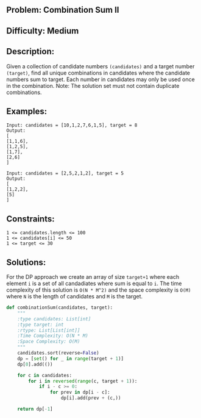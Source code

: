 ## Problem: Combination Sum II

## Difficulty: Medium

## Description:
Given a collection of candidate numbers `(candidates)` and a target number `(target)`, find all unique combinations in candidates where the candidate numbers sum to target. Each number in candidates may only be used once in the combination. Note: The solution set must not contain duplicate combinations.
## Examples:
```
Input: candidates = [10,1,2,7,6,1,5], target = 8
Output: 
[
[1,1,6],
[1,2,5],
[1,7],
[2,6]
]
```

```
Input: candidates = [2,5,2,1,2], target = 5
Output: 
[
[1,2,2],
[5]
]
```

## Constraints:
```
1 <= candidates.length <= 100
1 <= candidates[i] <= 50
1 <= target <= 30

```

## Solutions: 
For the DP approach we create an array of size `target+1` where each element `i` is a set of all candadiates where sum is equal to `i`. The time complexity of this solution is `O(N * M^2)` and the space complexity is `O(M)` where `N` is the length of candidates and `M` is the target.

```python
def combinationSum(candidates, target):
    """
    :type candidates: List[int]
    :type target: int
    :rtype: List[List[int]]
    :Time Complexity: O(N * M)
    :Space Complexity: O(M)
    """
    candidates.sort(reverse=False)
    dp = [set() for _ in range(target + 1)]
    dp[0].add(())

    for c in candidates:
        for i in reversed(range(c, target + 1)):
            if i - c >= 0:
                for prev in dp[i - c]:
                    dp[i].add(prev + (c,))

    return dp[-1]

```


